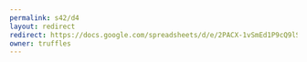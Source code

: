 ```yaml
---
permalink: s42/d4
layout: redirect
redirect: https://docs.google.com/spreadsheets/d/e/2PACX-1vSmEd1P9cQ9lSr_zBTKKGjipvOz8EzXmLm5nsF9O3OyXNMuXlrBq7XsSRRbql90hXDLRkzvQfgdJYAH/pubhtml
owner: truffles
---
```

